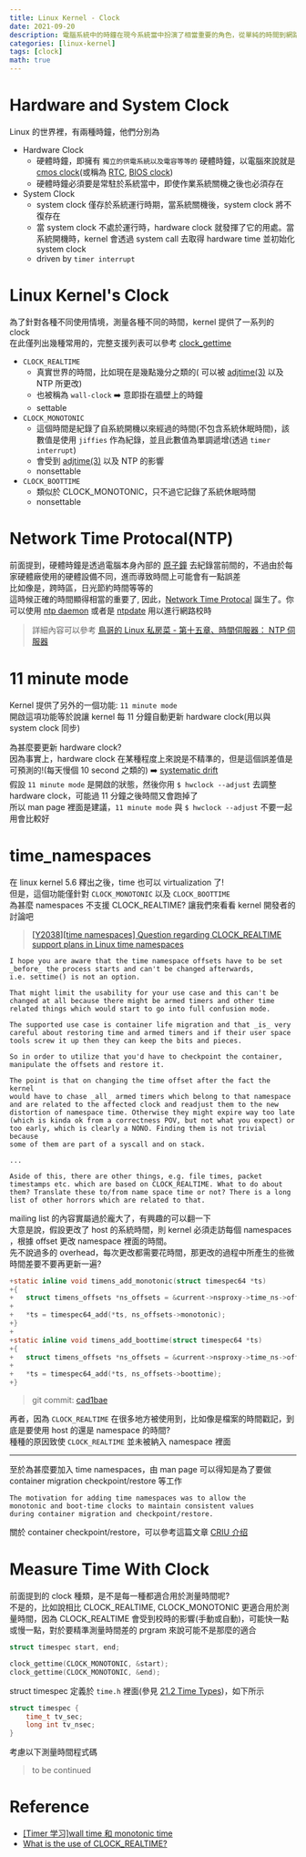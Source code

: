 ```yaml
---
title: Linux Kernel - Clock
date: 2021-09-20
description: 電腦系統中的時鐘在現今系統當中扮演了相當重要的角色，從單純的時間到網路校時，都需要時鐘的協助。本文將會介紹硬體時鐘以及系統時鐘的差異，並且會介紹 Linux Kernel 中的時鐘以及 NTP 的使用
categories: [linux-kernel]
tags: [clock]
math: true
---
```


# Hardware and System Clock
Linux 的世界裡，有兩種時鐘，他們分別為

- Hardware Clock
  - 硬體時鐘，即擁有 `獨立的供電系統以及電容等等的` 硬體時鐘，以電腦來說就是 [cmos clock](https://wiki.osdev.org/CMOS#The_Real-Time_Clock)(或稱為 [RTC](https://en.wikipedia.org/wiki/Real-time_clock), [BIOS clock](https://en.wikipedia.org/wiki/BIOS))
  - 硬體時鐘必須要是常駐於系統當中，即使作業系統關機之後也必須存在
- System Clock
  - system clock 僅存於系統運行時期，當系統關機後，system clock 將不復存在
  - 當 system clock 不處於運行時，hardware clock 就發揮了它的用處。當系統開機時，kernel 會透過 system call 去取得 hardware time 並初始化 system clock
  - driven by `timer interrupt`

# Linux Kernel's Clock
為了針對各種不同使用情境，測量各種不同的時間，kernel 提供了一系列的 clock\
在此僅列出幾種常用的，完整支援列表可以參考 [clock_gettime](https://man7.org/linux/man-pages/man2/clock_gettime.2.html)

- `CLOCK_REALTIME`
  - 真實世界的時間，比如現在是幾點幾分之類的( 可以被 [adjtime(3)](https://man7.org/linux/man-pages/man3/adjtime.3.html) 以及 NTP 所更改)
  - 也被稱為 `wall-clock` :arrow_right: 意即掛在牆壁上的時鐘
  - settable
- `CLOCK_MONOTONIC`
  - 這個時間是紀錄了自系統開機以來經過的時間(不包含系統休眠時間)，該數值是使用 `jiffies` 作為紀錄，並且此數值為單調遞增(透過 `timer interrupt`)
  - 會受到 [adjtime(3)](https://man7.org/linux/man-pages/man3/adjtime.3.html) 以及 NTP 的影響
  - nonsettable
- `CLOCK_BOOTTIME`
  - 類似於 CLOCK_MONOTONIC，只不過它記錄了系統休眠時間
  - nonsettable

# Network Time Protocal(NTP)
前面提到，硬體時鐘是透過電腦本身內部的 [原子鐘](https://en.wikipedia.org/wiki/Atomic_clock) 去紀錄當前間的，不過由於每家硬體廠使用的硬體設備不同，進而導致時間上可能會有一點誤差\
比如像是，跨時區，日光節約時間等等的\
這時候正確的時間顯得相當的重要了, 因此，[Network Time Protocal](http://www.ntp.org/) 誕生了。你可以使用 [ntp daemon](https://en.wikipedia.org/wiki/Ntpd) 或者是 [ntpdate](https://linux.die.net/man/8/ntpdate) 用以進行網路校時

> 詳細內容可以參考 [鳥哥的 Linux 私房菜 - 第十五章、時間伺服器： NTP 伺服器](http://linux.vbird.org/linux_server/0440ntp.php)

# 11 minute mode
Kernel 提供了另外的一個功能: `11 minute mode`\
開啟這項功能等於說讓 kernel 每 11 分鐘自動更新 hardware clock(用以與 system clock 同步)

為甚麼要更新 hardware clock?\
因為事實上，hardware clock 在某種程度上來說是不精準的，但是這個誤差值是可預測的!(每天慢個 10 second 之類的) :arrow_right: [systematic drift](https://en.wikipedia.org/wiki/Observational_error)\
假設 `11 minute mode` 是開啟的狀態，然後你用 `$ hwclock --adjust` 去調整 hardware clock，可能過 11 分鐘之後時間又會跑掉了\
所以 man page 裡面是建議，`11 minute mode` 與 `$ hwclock --adjust` 不要一起用會比較好

# time_namespaces
在 linux kernel 5.6 釋出之後，time 也可以 virtualization 了!\
但是，這個功能僅針對 `CLOCK_MONOTONIC` 以及 `CLOCK_BOOTTIME`\
為甚麼 namespaces 不支援 CLOCK_REALTIME? 讓我們來看看 kernel 開發者的討論吧

> [[Y2038][time namespaces] Question regarding CLOCK_REALTIME support plans in Linux time namespaces](https://lore.kernel.org/lkml/20201114102503.GB1000@bug/T/)

```
I hope you are aware that the time namespace offsets have to be set
_before_ the process starts and can't be changed afterwards,
i.e. settime() is not an option.

That might limit the usability for your use case and this can't be
changed at all because there might be armed timers and other time
related things which would start to go into full confusion mode.

The supported use case is container life migration and that _is_ very
careful about restoring time and armed timers and if their user space
tools screw it up then they can keep the bits and pieces.

So in order to utilize that you'd have to checkpoint the container,
manipulate the offsets and restore it.

The point is that on changing the time offset after the fact the kernel
would have to chase _all_ armed timers which belong to that namespace
and are related to the affected clock and readjust them to the new
distortion of namespace time. Otherwise they might expire way too late
(which is kinda ok from a correctness POV, but not what you expect) or
too early, which is clearly a NONO. Finding them is not trivial because
some of them are part of a syscall and on stack.

...

Aside of this, there are other things, e.g. file times, packet
timestamps etc. which are based on CLOCK_REALTIME. What to do about
them? Translate these to/from name space time or not? There is a long
list of other horrors which are related to that.
```

mailing list 的內容實屬過於龐大了，有興趣的可以翻一下\
大意是說，假設更改了 host 的系統時間，則 kernel 必須走訪每個 namespaces ，根據 offset 更改 namespace 裡面的時間。\
先不說過多的 overhead，每次更改都需要花時間，那更改的過程中所產生的些微時間差要不要再更新一遍?

```c
+static inline void timens_add_monotonic(struct timespec64 *ts)
+{
+	struct timens_offsets *ns_offsets = &current->nsproxy->time_ns->offsets;
+
+	*ts = timespec64_add(*ts, ns_offsets->monotonic);
+}
+
+static inline void timens_add_boottime(struct timespec64 *ts)
+{
+	struct timens_offsets *ns_offsets = &current->nsproxy->time_ns->offsets;
+
+	*ts = timespec64_add(*ts, ns_offsets->boottime);
+}
```

> git commit: [cad1bae](https://lore.kernel.org/lkml/157894257123.19145.5195489599326442618.tip-bot2@tip-bot2/)

再者，因為 `CLOCK_REALTIME` 在很多地方被使用到，比如像是檔案的時間戳記，到底是要使用 host 的還是 namespace 的時間?\
種種的原因致使 `CLOCK_REALTIME` 並未被納入 namespace 裡面

<hr>

至於為甚麼要加入 time namespaces，由 man page 可以得知是為了要做 container migration checkpoint/restore 等工作

```
The motivation for adding time namespaces was to allow the
monotonic and boot-time clocks to maintain consistent values
during container migration and checkpoint/restore.
```

關於 container checkpoint/restore，可以參考這篇文章 [CRIU 介绍](https://blog.csdn.net/weixin_38669561/article/details/98183545)

# Measure Time With Clock
前面提到的 clock 種類，是不是每一種都適合用於測量時間呢?\
不是的，比如說相比 CLOCK_REALTIME, CLOCK_MONOTONIC 更適合用於測量時間，因為 CLOCK_REALTIME 會受到校時的影響(手動或自動)，可能快一點或慢一點，對於要精準測量時間差的 prgram 來說可能不是那麼的適合

```c
struct timespec start, end;

clock_gettime(CLOCK_MONOTONIC, &start);
clock_gettime(CLOCK_MONOTONIC, &end);
```

struct timespec 定義於 `time.h` 裡面(參見 [21.2 Time Types](https://www.gnu.org/software/libc/manual/html_node/Time-Types.html))，如下所示

```c
struct timespec {
    time_t tv_sec;
    long int tv_nsec;
}
```

考慮以下測量時間程式碼

> to be continued

# Reference
- [[Timer 学习]wall time 和 monotonic time](https://blog.csdn.net/peterlin666/article/details/32344355)
- [What is the use of CLOCK_REALTIME?](https://stackoverflow.com/a/41895737)

